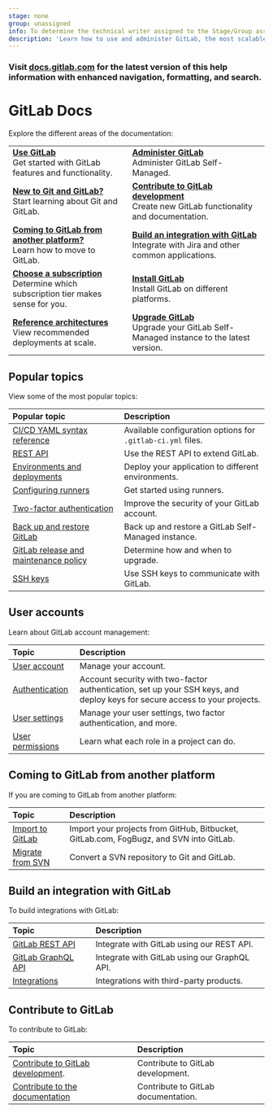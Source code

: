 ```yaml
---
stage: none
group: unassigned
info: To determine the technical writer assigned to the Stage/Group associated with this page, see https://handbook.gitlab.com/handbook/product/ux/technical-writing/#assignments
description: 'Learn how to use and administer GitLab, the most scalable Git-based fully integrated platform for software development.'
---
```


<!-- markdownlint-disable MD041 MD044-->

<div class="d-none">
  <h3>Visit <a href="https://docs.gitlab.com/ee/">docs.gitlab.com</a> for the latest version
  of this help information with enhanced navigation, formatting, and search.</h3>
</div>
<!-- the div above will not display on the docs site but will display on /help -->

<!-- markdownlint-enable MD044 -->

# GitLab Docs

Explore the different areas of the documentation:

|                         |                         |
|:------------------------|:------------------------|
| [**Use GitLab**](user/index.md)<br>Get started with GitLab features and functionality. | [**Administer GitLab**](administration/index.md)<br/>Administer GitLab Self-Managed. |
| [**New to Git and GitLab?**](tutorials/index.md)<br/>Start learning about Git and GitLab. | [**Contribute to GitLab development**](#contribute-to-gitlab)<br/>Create new GitLab functionality and documentation. |
| [**Coming to GitLab from another platform?**](#coming-to-gitlab-from-another-platform)<br/>Learn how to move to GitLab. | [**Build an integration with GitLab**](#build-an-integration-with-gitlab)<br/>Integrate with Jira and other common applications. |
| [**Choose a subscription**](subscriptions/index.md)<br/>Determine which subscription tier makes sense for you. | [**Install GitLab**](install/index.md)<br/>Install GitLab on different platforms. |
| [**Reference architectures**](administration/reference_architectures/index.md)<br/>View recommended deployments at scale. | [**Upgrade GitLab**](update/index.md)<br/>Upgrade your GitLab Self-Managed instance to the latest version. |

## Popular topics

View some of the most popular topics:

| Popular topic                                                                  | Description |
|:-------------------------------------------------------------------------------|:------------|
| [CI/CD YAML syntax reference](ci/yaml/index.md)                                | Available configuration options for `.gitlab-ci.yml` files. |
| [REST API](api/rest/index.md)                                                  | Use the REST API to extend GitLab. |
| [Environments and deployments](ci/environments/index.md)                       | Deploy your application to different environments. |
| [Configuring runners](ci/runners/configure_runners.md)                         | Get started using runners. |
| [Two-factor authentication](user/profile/account/two_factor_authentication.md) | Improve the security of your GitLab account. |
| [Back up and restore GitLab](administration/backup_restore/index.md)           | Back up and restore a GitLab Self-Managed instance. |
| [GitLab release and maintenance policy](policy/maintenance.md)                 | Determine how and when to upgrade. |
| [SSH keys](user/ssh.md)                                                        | Use SSH keys to communicate with GitLab. |

## User accounts

Learn about GitLab account management:

| Topic                                                      | Description |
|:-----------------------------------------------------------|:------------|
| [User account](user/profile/index.md)                      | Manage your account. |
| [Authentication](administration/auth/index.md)           | Account security with two-factor authentication, set up your SSH keys, and deploy keys for secure access to your projects. |
| [User settings](user/profile/index.md#access-your-user-settings) | Manage your user settings, two factor authentication, and more. |
| [User permissions](user/permissions.md)                    | Learn what each role in a project can do. |

## Coming to GitLab from another platform

If you are coming to GitLab from another platform:

| Topic                                                                                  | Description |
|:---------------------------------------------------------------------------------------|:------------|
| [Import to GitLab](user/project/import/index.md)                                       | Import your projects from GitHub, Bitbucket, GitLab.com, FogBugz, and SVN into GitLab. |
| [Migrate from SVN](user/project/import/index.md#import-repositories-from-subversion)   | Convert a SVN repository to Git and GitLab. |

## Build an integration with GitLab

To build integrations with GitLab:

| Topic                                      | Description |
|:-------------------------------------------|:------------|
| [GitLab REST API](api/rest/index.md)           | Integrate with GitLab using our REST API. |
| [GitLab GraphQL API](api/graphql/index.md) | Integrate with GitLab using our GraphQL API. |
| [Integrations](integration/index.md)      | Integrations with third-party products. |

## Contribute to GitLab

To contribute to GitLab:

| Topic                                                       | Description |
|:------------------------------------------------------------|:------------|
| [Contribute to GitLab development](development/_index.md).  | Contribute to GitLab development. |
| [Contribute to the documentation](development/documentation/_index.md) | Contribute to GitLab documentation. |
